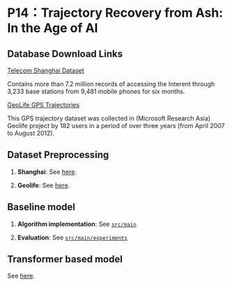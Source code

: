 # P14：Trajectory Recovery from Ash: In the Age of AI

## Database Download Links

[Telecom Shanghai Dataset](https://www.kaggle.com/datasets/mexwell/telecom-shanghai-dataset) 

Contains more than 7.2 million records of accessing the Interent through 3,233 base stations from 9,481 mobile phones for six months. 

[GeoLife GPS Trajectories](https://www.microsoft.com/en-us/download/details.aspx?id=52367)

This GPS trajectory dataset was collected in (Microsoft Research Asia) Geolife project by 182 users in a period of over three years (from April 2007 to August 2012).

## Dataset Preprocessing
1. **Shanghai**: See [here](data_preprocess/shanghai/README.md#script-usage).

2. **Geolife**: See [here](data_preprocess/geolife/README.md#script-usage).

## Baseline model
1. **Algorithm implementation**: See [`src/main`](main/README.md)

2. **Evaluation**: See [`src/main/experiments`](main/experiments/README.md)

## Transformer based model

See [here](ml/README.md).